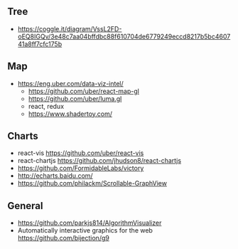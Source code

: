## Tree
- https://coggle.it/diagram/VssL2FD-oEQ8IGQv/3e48c7aa04bffdbc88f610704de6779249eccd8217b5bc460741a8ff7cfc175b

## Map
- https://eng.uber.com/data-viz-intel/
  - https://github.com/uber/react-map-gl
  - https://github.com/uber/luma.gl
  - react, redux
  - https://www.shadertoy.com/

## Charts
- react-vis https://github.com/uber/react-vis
- react-chartjs https://github.com/jhudson8/react-chartjs
- https://github.com/FormidableLabs/victory
- http://echarts.baidu.com/
- https://github.com/philackm/Scrollable-GraphView

## General
- https://github.com/parkjs814/AlgorithmVisualizer
- Automatically interactive graphics for the web https://github.com/bijection/g9

